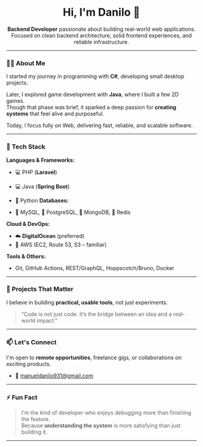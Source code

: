 <h1 align="center">Hi, I'm Danilo 👋</h1>

<p align="center">
  <strong>Backend Developer</strong> passionate about building real-world web applications.<br>
  Focused on clean backend architecture, solid frontend experiences, and reliable infrastructure.
</p>

---

### 👨‍💻 About Me

I started my journey in programming with **C#**, developing small desktop projects.

Later, I explored game development with **Java**, where I built a few 2D games.  
Though that phase was brief, it sparked a deep passion for **creating systems** that feel alive and purposeful.

Today, I focus fully on Web, delivering fast, reliable, and scalable software.

---

### 🚀 Tech Stack

**Languages & Frameworks:**

- 💻 PHP (**Laravel**)
- 💻 Java (**Spring Boot**)
- 🐍 Python 
**Databases:**

- 🐬 MySQL, 🐘 PostgreSQL, 🍃 MongoDB, 🚀 Redis

**Cloud & DevOps:**

- ☁️ **DigitalOcean** (preferred)
- 🔧 AWS (EC2, Route 53, S3 – familiar)

**Tools & Others:**

- Git, GitHub Actions, REST/GraphQL, Hoppscotch/Bruno, Docker

---

### 📂 Projects That Matter

I believe in building **practical, usable tools**, not just experiments.

> “Code is not just code. It’s the bridge between an idea and a real-world impact.”

---

### 📫 Let's Connect

I'm open to **remote opportunities**, freelance gigs, or collaborations on exciting products.

- 📧 [manueldanilo931@gmail.com](mailto:manueldanilo931@gmail.com)
---

### ⚡ Fun Fact

> I'm the kind of developer who enjoys debugging more than finishing the feature.  
Because **understanding the system** is more satisfying than just building it.

---
